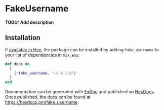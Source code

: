 # FakeUsername

**TODO: Add description**

## Installation

If [available in Hex](https://hex.pm/docs/publish), the package can be installed
by adding `fake_username` to your list of dependencies in `mix.exs`:

```elixir
def deps do
  [
    {:fake_username, "~> 0.1.0"}
  ]
end
```

Documentation can be generated with [ExDoc](https://github.com/elixir-lang/ex_doc)
and published on [HexDocs](https://hexdocs.pm). Once published, the docs can
be found at <https://hexdocs.pm/fake_username>.

